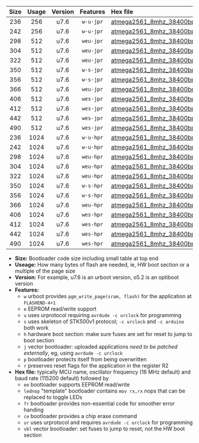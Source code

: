 |Size|Usage|Version|Features|Hex file|
|:-:|:-:|:-:|:-:|:--|
|236|256|u7.6|`w-u-jpr`|[atmega2561_8mhz_38400bps_ur_vbl.hex](https://raw.githubusercontent.com/stefanrueger/urboot/main//atmega2561_8mhz_38400bps_ur_vbl.hex)|
|242|256|u7.6|`w-u-jpr`|[atmega2561_8mhz_38400bps_lednop_ur_vbl.hex](https://raw.githubusercontent.com/stefanrueger/urboot/main//atmega2561_8mhz_38400bps_lednop_ur_vbl.hex)|
|298|512|u7.6|`weu-jpr`|[atmega2561_8mhz_38400bps_ee_ur_vbl.hex](https://raw.githubusercontent.com/stefanrueger/urboot/main//atmega2561_8mhz_38400bps_ee_ur_vbl.hex)|
|304|512|u7.6|`weu-jpr`|[atmega2561_8mhz_38400bps_ee_lednop_ur_vbl.hex](https://raw.githubusercontent.com/stefanrueger/urboot/main//atmega2561_8mhz_38400bps_ee_lednop_ur_vbl.hex)|
|322|512|u7.6|`weu-jpr`|[atmega2561_8mhz_38400bps_ee_lednop_fr_ur_vbl.hex](https://raw.githubusercontent.com/stefanrueger/urboot/main//atmega2561_8mhz_38400bps_ee_lednop_fr_ur_vbl.hex)|
|350|512|u7.6|`w-s-jpr`|[atmega2561_8mhz_38400bps_vbl.hex](https://raw.githubusercontent.com/stefanrueger/urboot/main//atmega2561_8mhz_38400bps_vbl.hex)|
|356|512|u7.6|`w-s-jpr`|[atmega2561_8mhz_38400bps_lednop_vbl.hex](https://raw.githubusercontent.com/stefanrueger/urboot/main//atmega2561_8mhz_38400bps_lednop_vbl.hex)|
|366|512|u7.6|`weu-jpr`|[atmega2561_8mhz_38400bps_ee_lednop_fr_ce_ur_vbl.hex](https://raw.githubusercontent.com/stefanrueger/urboot/main//atmega2561_8mhz_38400bps_ee_lednop_fr_ce_ur_vbl.hex)|
|406|512|u7.6|`wes-jpr`|[atmega2561_8mhz_38400bps_ee_vbl.hex](https://raw.githubusercontent.com/stefanrueger/urboot/main//atmega2561_8mhz_38400bps_ee_vbl.hex)|
|412|512|u7.6|`wes-jpr`|[atmega2561_8mhz_38400bps_ee_lednop_vbl.hex](https://raw.githubusercontent.com/stefanrueger/urboot/main//atmega2561_8mhz_38400bps_ee_lednop_vbl.hex)|
|442|512|u7.6|`wes-jpr`|[atmega2561_8mhz_38400bps_ee_lednop_fr_vbl.hex](https://raw.githubusercontent.com/stefanrueger/urboot/main//atmega2561_8mhz_38400bps_ee_lednop_fr_vbl.hex)|
|490|512|u7.6|`wes-jpr`|[atmega2561_8mhz_38400bps_ee_lednop_fr_ce_vbl.hex](https://raw.githubusercontent.com/stefanrueger/urboot/main//atmega2561_8mhz_38400bps_ee_lednop_fr_ce_vbl.hex)|
|236|1024|u7.6|`w-u-hpr`|[atmega2561_8mhz_38400bps_ur.hex](https://raw.githubusercontent.com/stefanrueger/urboot/main//atmega2561_8mhz_38400bps_ur.hex)|
|242|1024|u7.6|`w-u-hpr`|[atmega2561_8mhz_38400bps_lednop_ur.hex](https://raw.githubusercontent.com/stefanrueger/urboot/main//atmega2561_8mhz_38400bps_lednop_ur.hex)|
|298|1024|u7.6|`weu-hpr`|[atmega2561_8mhz_38400bps_ee_ur.hex](https://raw.githubusercontent.com/stefanrueger/urboot/main//atmega2561_8mhz_38400bps_ee_ur.hex)|
|304|1024|u7.6|`weu-hpr`|[atmega2561_8mhz_38400bps_ee_lednop_ur.hex](https://raw.githubusercontent.com/stefanrueger/urboot/main//atmega2561_8mhz_38400bps_ee_lednop_ur.hex)|
|322|1024|u7.6|`weu-hpr`|[atmega2561_8mhz_38400bps_ee_lednop_fr_ur.hex](https://raw.githubusercontent.com/stefanrueger/urboot/main//atmega2561_8mhz_38400bps_ee_lednop_fr_ur.hex)|
|350|1024|u7.6|`w-s-hpr`|[atmega2561_8mhz_38400bps.hex](https://raw.githubusercontent.com/stefanrueger/urboot/main//atmega2561_8mhz_38400bps.hex)|
|356|1024|u7.6|`w-s-hpr`|[atmega2561_8mhz_38400bps_lednop.hex](https://raw.githubusercontent.com/stefanrueger/urboot/main//atmega2561_8mhz_38400bps_lednop.hex)|
|366|1024|u7.6|`weu-hpr`|[atmega2561_8mhz_38400bps_ee_lednop_fr_ce_ur.hex](https://raw.githubusercontent.com/stefanrueger/urboot/main//atmega2561_8mhz_38400bps_ee_lednop_fr_ce_ur.hex)|
|406|1024|u7.6|`wes-hpr`|[atmega2561_8mhz_38400bps_ee.hex](https://raw.githubusercontent.com/stefanrueger/urboot/main//atmega2561_8mhz_38400bps_ee.hex)|
|412|1024|u7.6|`wes-hpr`|[atmega2561_8mhz_38400bps_ee_lednop.hex](https://raw.githubusercontent.com/stefanrueger/urboot/main//atmega2561_8mhz_38400bps_ee_lednop.hex)|
|442|1024|u7.6|`wes-hpr`|[atmega2561_8mhz_38400bps_ee_lednop_fr.hex](https://raw.githubusercontent.com/stefanrueger/urboot/main//atmega2561_8mhz_38400bps_ee_lednop_fr.hex)|
|490|1024|u7.6|`wes-hpr`|[atmega2561_8mhz_38400bps_ee_lednop_fr_ce.hex](https://raw.githubusercontent.com/stefanrueger/urboot/main//atmega2561_8mhz_38400bps_ee_lednop_fr_ce.hex)|

- **Size:** Bootloader code size including small table at top end
- **Useage:** How many bytes of flash are needed, ie, HW boot section or a multiple of the page size
- **Version:** For example, u7.6 is an urboot version, o5.2 is an optiboot version
- **Features:**
  + `w` urboot provides `pgm_write_page(sram, flash)` for the application at `FLASHEND-4+1`
  + `e` EEPROM read/write support
  + `u` uses urprotocol requiring `avrdude -c urclock` for programming
  + `s` uses skeleton of STK500v1 protocol; `-c urclock` and `-c arduino` both work
  + `h` hardware boot section: make sure fuses are set for reset to jump to boot section
  + `j` vector bootloader: uploaded applications *need to be patched externally*, eg, using `avrdude -c urclock`
  + `p` bootloader protects itself from being overwritten
  + `r` preserves reset flags for the application in the register R2
- **Hex file:** typically MCU name, oscillator frequency (16 MHz default) and baud rate (115200 default) followed by
  + `ee` bootloader supports EEPROM read/write
  + `lednop` "template" bootloader contains `mov rx,rx` nops that can be replaced to toggle LEDs
  + `fr` bootloader provides non-essential code for smoother error handing
  + `ce` bootloader provides a chip erase command
  + `ur` uses urprotocol and requires `avrdude -c urclock` for programming
  + `vbl` vector bootloader: set fuses to jump to reset, not the HW boot section
